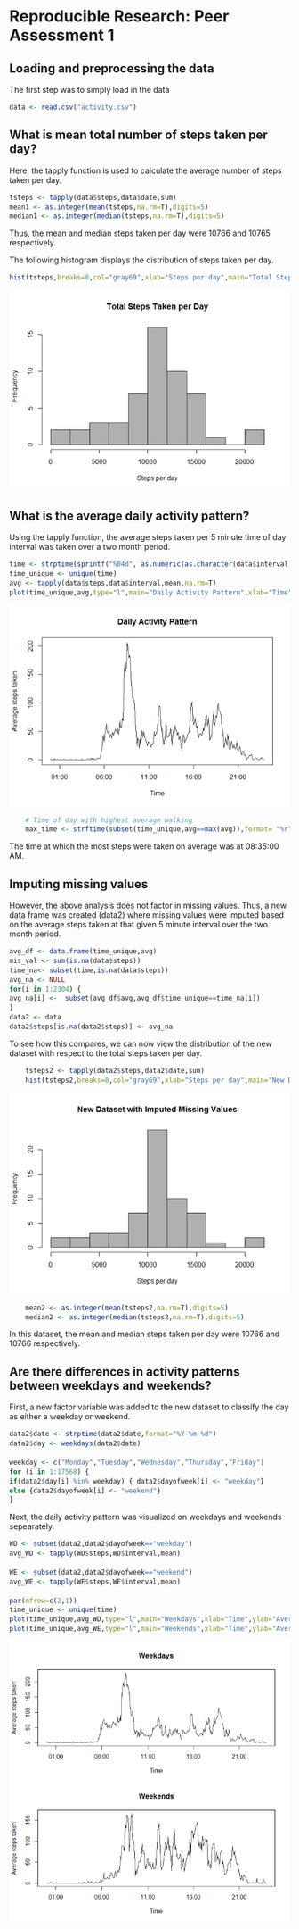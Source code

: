 # Reproducible Research: Peer Assessment 1


## Loading and preprocessing the data
The first step was to simply load in the data

```r
data <- read.csv("activity.csv")
```
## What is mean total number of steps taken per day?
Here, the tapply function is used to calculate the average number of steps taken per day.

```r
tsteps <- tapply(data$steps,data$date,sum)
mean1 <- as.integer(mean(tsteps,na.rm=T),digits=5)
median1 <- as.integer(median(tsteps,na.rm=T),digits=5)
```
Thus, the mean and median steps taken per day were 10766 and 10765 respectively.

The following histogram displays the distribution of steps taken per day. 

```r
hist(tsteps,breaks=8,col="gray69",xlab="Steps per day",main="Total Steps Taken per Day")
```

![](PA1_template_files/figure-html/unnamed-chunk-3-1.png) 

## What is the average daily activity pattern?
Using the tapply function, the average steps taken per 5 minute time of day interval was taken over a two month period.

```r
time <- strptime(sprintf("%04d", as.numeric(as.character(data$interval))),format="%H%M")
time_unique <- unique(time)
avg <- tapply(data$steps,data$interval,mean,na.rm=T)
plot(time_unique,avg,type="l",main="Daily Activity Pattern",xlab="Time",ylab="Average steps taken")
```

![](PA1_template_files/figure-html/unnamed-chunk-4-1.png) 

```r
    # Time of day with highest average walking
    max_time <- strftime(subset(time_unique,avg==max(avg)),format= "%r")
```
The time at which the most steps were taken on average was at 08:35:00 AM.

## Imputing missing values
However, the above analysis does not factor in missing values. Thus, a new data frame was created (data2) where missing values were imputed based on the average steps taken at that given 5 minute interval over the two month period.

```r
avg_df <- data.frame(time_unique,avg)
mis_val <- sum(is.na(data$steps))
time_na<- subset(time,is.na(data$steps))
avg_na <- NULL
for(i in 1:2304) {
avg_na[i] <-  subset(avg_df$avg,avg_df$time_unique==time_na[i])
}
data2 <- data
data2$steps[is.na(data2$steps)] <- avg_na
```

To see how this compares, we can now view the distribution of the new dataset with respect to the total steps taken per day.

```r
    tsteps2 <- tapply(data2$steps,data2$date,sum)
    hist(tsteps2,breaks=8,col="gray69",xlab="Steps per day",main="New Dataset with Imputed Missing Values")
```

![](PA1_template_files/figure-html/unnamed-chunk-7-1.png) 


```r
    mean2 <- as.integer(mean(tsteps2,na.rm=T),digits=5)
    median2 <- as.integer(median(tsteps2,na.rm=T),digits=5)
```
In this dataset, the mean and median steps taken per day were 10766 and 10766 respectively.

## Are there differences in activity patterns between weekdays and weekends?
First, a new factor variable was added to the new dataset to classify the day as either a weekday or weekend.

```r
data2$date <- strptime(data2$date,format="%Y-%m-%d")
data2$day <- weekdays(data2$date)

weekday <- c("Monday","Tuesday","Wednesday","Thursday","Friday")
for (i in 1:17568) {
if(data2$day[i] %in% weekday) { data2$dayofweek[i] <- "weekday"}
else {data2$dayofweek[i] <- "weekend"}
}
```

Next, the daily activity pattern was visualized on weekdays and weekends sepearately.

```r
WD <- subset(data2,data2$dayofweek=="weekday")
avg_WD <- tapply(WD$steps,WD$interval,mean)

WE <- subset(data2,data2$dayofweek=="weekend")
avg_WE <- tapply(WE$steps,WE$interval,mean)

par(mfrow=c(2,1))
time_unique <- unique(time)
plot(time_unique,avg_WD,type="l",main="Weekdays",xlab="Time",ylab="Average steps taken")
plot(time_unique,avg_WE,type="l",main="Weekends",xlab="Time",ylab="Average steps taken")
```

![](PA1_template_files/figure-html/unnamed-chunk-10-1.png) 


